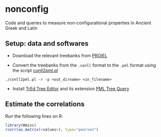 # nonconfig
Code and queries to measure non-configurational properties in Ancient Greek and Latin

## Setup: data and softwares

- Download the relevant treebanks from [PROIEL](https://proiel.github.io/)

- Convert the treebanks from the ```.conll``` format to the ```.pml``` format using the script [conll2pml.pl](scripts/conll2pml.pl)
```
./conll2pml.pl -r -p <out_dirname> <in_filename>
```

- Install [TrEd Tree Editor](https://ufal.mff.cuni.cz/tred/) and its extension [PML Tree Query](https://ufal.mff.cuni.cz/pmltq/)


## Estimate the correlations
Run the following lines on R:

```r
library(Hmisc)
rcorr(as.matrix(<values>), type="pearson")
```
